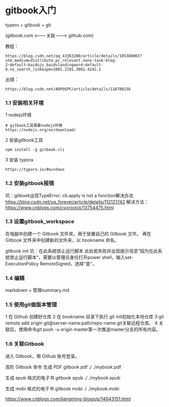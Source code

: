 # gitbook入门

typero + gitbook + git 

(gitbook.com <---关联---> github.com)

教程：

    https://blog.csdn.net/qq_43363200/article/details/105388065?utm_medium=distribute.pc_relevant.none-task-blog-2~default~baidujs_baidulandingword~default-0.no_search_link&spm=1001.2101.3001.4242.1
出错：

    https://blog.csdn.net/ARPOSPF/article/details/118789156
### 1.1 安装相关环境
1 nodejs环境
   
    # gitbook工具需要nodejs环境
    https://nodejs.org/en/download/
    
2 安装gitbook工具

    npm install -g gitbook-cli

3 安装 typora
    
    https://typora.io/#windows

### 1.2 安装gitbook报错 

坑：gitbook出现TypeError: cb.apply is not a function解决办法
https://blog.csdn.net/yq_forever/article/details/112121742
解决方法：
https://www.cnblogs.com/cyxroot/p/13754475.html

### 1.3 设置gitbook_workspace
在电脑中创建一个 Gitbook 文件夹，用于放置自己的 Gitbook 文件。
再在 Gitbook 文件夹中创建新的文件夹，以 bookname 命名。

gitbook init
坑：在此系统禁止运行脚本
此处若失败并出现提示信息“因为在此系统禁止运行脚本”，需要以管理员身份打开power shell，输入set-ExecutionPolicy RemoteSigned，选择“是”。


### 1.4 编辑
markdown + 管理summary.md    

### 1.5 使用git做版本管理
1 在 Github 创建好仓库
2 在 bookname 目录下执行 git init初始化本地仓库
3 git remote add origin git@server-name:path/repo-name.git关联远程仓库。
4 关联后，使用命令git push -u origin master第一次推送master分支的所有内容。


### 1.6 关联Gitbook
进入 Gitbook，用 Github 账号登录。

高阶 Gitbook 命令
生成 PDF gitbook pdf ./ ./mybook.pdf

生成 epub 格式的电子书 gitbook epub ./ ./mybook.epub

生成 mobi 格式的电子书 gitbook mobi ./ ./mybook.mobi

https://www.cnblogs.com/jiangming-blogs/p/14643151.html



